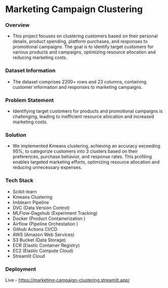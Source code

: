 # Marketing Campaign Clustering

### Overview
- This project focuses on clustering customers based on their personal details, product spending, platform purchases, and responses to promotional campaigns. The goal is to identify target customers for various products and campaigns, optimizing resource allocation and reducing marketing costs.

### Dataset Information
- The dataset comprises 2200+ rows and 23 columns, containing customer information and responses to marketing campaigns.

### Problem Statement
- Identifying target customers for products and promotional campaigns is challenging, leading to inefficient resource allocation and increased marketing costs.

### Solution
- We implemented Kmeans clustering, achieving an accuracy exceeding 95%, to categorize customers into 3 clusters based on their preferences, purchase behavior, and response rates. This profiling enables targeted marketing efforts, optimizing resource allocation and reducing unnecessary expenses.

### Tech Stack
- Scikit-learn
- Kmeans Clustering
- Imblearn Pipeline
- DVC (Data Version Control)
- MLFlow-Dagshub (Experiment Tracking)
- Docker (Product Containerization )
- Airflow (Pipeline Orchestation )
- Github Actions CI/CD
- AWS (Amazon Web Services)
- S3 Bucket (Data Storage)
- ECR (Elastic Container Registry)
- EC2 (Elastic Compute Cloud)
- Streamlit Cloud

### Deployment
Live - https://marketing-campaign-clustering.streamlit.app/
